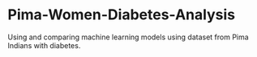 # Pima-Women-Diabetes-Analysis
Using and comparing machine learning models using dataset from Pima Indians with diabetes.
